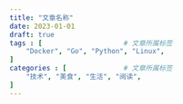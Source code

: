 ```yaml
---
title: "文章名称"
date: 2023-01-01
draft: true
tags : [                    # 文章所属标签
    "Docker", "Go", "Python", "Linux",
]
categories : [              # 文章所属标签
    "技术", "美食", "生活", "阅读",
]
---
```

